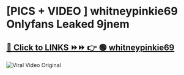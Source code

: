
 # [PICS + VIDEO ] whitneypinkie69 Onlyfans Leaked 9jnem

## <h2><a href="https://clipsfans.com/whitneypinkie69&ref=git">🔗 Click to LINKS ⏩⏩ 👉 🟢 whitneypinkie69 </a></h2>

<a href="https://clipsfans.com/whitneypinkie69&ref=git" rel="nofollow" data-target="animated-image.originalLink"><img src="https://i.ibb.co.com/xMMVF88/686577567.gif" alt="Viral Video Original" style="max-width: 100%; display: inline-block;" data-target="animated-image.originalImage"></a>

